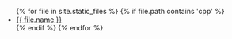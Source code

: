 <ul>
  {% for file in site.static_files %}
    {% if file.path contains 'cpp' %}
      <li>
        <a href="{{ file.path }}">{{ file.name }}</a>
      </li>
    {% endif %}
  {% endfor %}
</ul>
